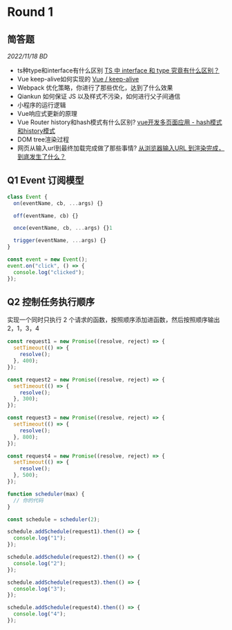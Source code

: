 # Round 1

## 简答题

_2022/11/18 BD_
- ts种type和interface有什么区别 [TS 中 interface 和 type 究竟有什么区别？](https://juejin.cn/post/7063521133340917773)
- Vue keep-alive如何实现的 [Vue / keep-alive](https://www.jianshu.com/p/4b55d312d297)
- Webpack 优化策略，你进行了那些优化，达到了什么效果
- Qiankun 如何保证 JS 以及样式不污染，如何进行父子间通信
- 小程序的运行逻辑
- Vue响应式更新的原理
- Vue Router history和hash模式有什么区别? [vue开发多页面应用 - hash模式和history模式](https://zhuanlan.zhihu.com/p/46964708)
- DOM tree渲染过程
- 网页从输入url到最终加载完成做了那些事情? [从浏览器输入URL 到渲染完成，到底发生了什么？](https://www.jianshu.com/p/6ae4259f1c33)

## Q1 Event 订阅模型

```js
class Event {
  on(eventName, cb, ...args) {}

  off(eventName, cb) {}

  once(eventName, cb, ...args) {}1

  trigger(eventName, ...args) {}
}

const event = new Event();
event.on("click", () => {
  console.log("clicked");
});
```

## Q2 控制任务执行顺序

实现一个同时只执行 2 个请求的函数，按照顺序添加进函数，然后按照顺序输出 2，1，3，4

```js
const request1 = new Promise((resolve, reject) => {
  setTimeout(() => {
    resolve();
  }, 400);
});

const request2 = new Promise((resolve, reject) => {
  setTimeout(() => {
    resolve();
  }, 300);
});

const request3 = new Promise((resolve, reject) => {
  setTimeout(() => {
    resolve();
  }, 800);
});

const request4 = new Promise((resolve, reject) => {
  setTimeout(() => {
    resolve();
  }, 500);
});

function scheduler(max) {
  // 你的代码
}

const schedule = scheduler(2);

schedule.addSchedule(request1).then(() => {
  console.log("1");
});

schedule.addSchedule(request2).then(() => {
  console.log("2");
});

schedule.addSchedule(request3).then(() => {
  console.log("3");
});

schedule.addSchedule(request4).then(() => {
  console.log("4");
});
```